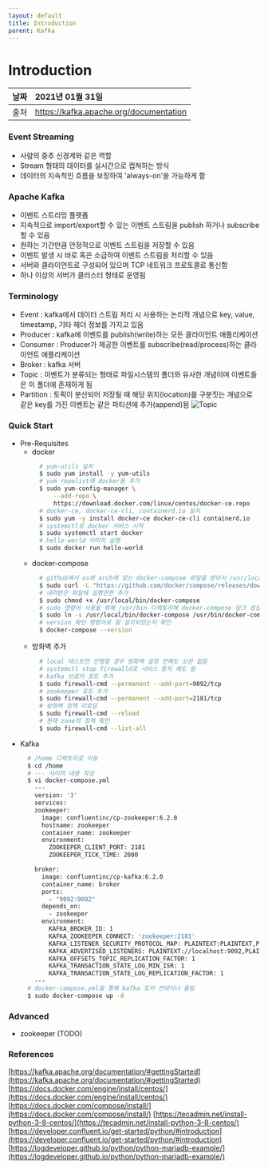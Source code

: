 ```yaml
---
layout: default
title: Introduction
parent: Kafka
---
```


# Introduction

| 날짜 | 2021년 01월 31일 |
|:----------|:-------------------------------------|
| 출처 | https://kafka.apache.org/documentation |

### Event Streaming
- 사람의 중추 신경계와 같은 역할
- Stream 형태의 데이터를 실시간으로 캡쳐하는 방식
- 데이터의 지속적인 흐름을 보장하여 'always-on'을 가능하게 함

### Apache Kafka
- 이벤트 스트리밍 플랫폼
- 지속적으로 import/export할 수 있는 이벤트 스트림을 publish 하거나 subscribe할 수 있음
- 원하는 기간만큼 안정적으로 이벤트 스트림을 저장할 수 있음
- 이벤트 발생 시 바로 혹은 소급하여 이벤트 스트림을 처리할 수 있음
- 서버와 클라이언트로 구성되어 있으며 TCP 네트워크 프로토콜로 통신함
- 하나 이상의 서버가 클러스터 형태로 운영됨

### Terminology
- Event : kafka에서 데이터 스트림 처리 시 사용하는 논리적 개념으로 key, value, timestamp, 기타 헤더 정보를 가지고 있음
- Producer : kafka에 이벤트를 publish(write)하는 모든 클라이언트 애플리케이션
- Consumer : Producer가 제공한 이벤트를 subscribe(read/process)하는 클라이언트 애플리케이션
- Broker : kafka 서버
- Topic : 이벤트가 분류되는 형태로 파일시스템의 폴더와 유사한 개념이며 이벤트들은 이 폴더에 존재하게 됨
- Partition : 토픽이 분산되어 저장될 때 해당 위치(location)를 구분짓는 개념으로 같은 key를 가진 이벤트는 같은 파티션에 추가(append)됨
![Topic](https://s3.us-west-2.amazonaws.com/secure.notion-static.com/e76f5cd9-0a49-4142-a1f1-cab414ebe1b8/Untitled.png?X-Amz-Algorithm=AWS4-HMAC-SHA256&X-Amz-Credential=AKIAT73L2G45O3KS52Y5%2F20210908%2Fus-west-2%2Fs3%2Faws4_request&X-Amz-Date=20210908T095154Z&X-Amz-Expires=86400&X-Amz-Signature=3859041224e1a04c5b33886db22a0bc47f57965a8aa1edda7df2de0514b56ff7&X-Amz-SignedHeaders=host&response-content-disposition=filename%20%3D%22Untitled.png%22)

### Quick Start
- Pre-Requisites
  * docker
    ```bash
      # yum-utils 설치
      $ sudo yum install -y yum-utils
      # yum repolist에 docker용 추가
      $ sudo yum-config-manager \
          --add-repo \
          https://download.docker.com/linux/centos/docker-ce.repo
      # docker-ce, docker-ce-cli, containerd.io 설치
      $ sudo yum -y install docker-ce docker-ce-cli containerd.io
      # systemctl로 docker 서비스 시작
      $ sudo systemctl start docker
      # hello-world 이미지 실행
      $ sudo docker run hello-world
    ```
  * docker-compose
    ```bash
      # github에서 os와 arch에 맞는 docker-compose 파일을 받아서 /usr/local/bin/docker-compose에 저장
      $ sudo curl -L "https://github.com/docker/compose/releases/download/1.29.2/docker-compose-$(uname -s)-$(uname -m)" -o /usr/local/bin/docker-compose
      # 내려받은 파일에 실행권한 추가
      $ sudo chmod +x /usr/local/bin/docker-compose
      # sudo 명령어 사용을 위해 /usr/bin 디렉토리에 docker-compose 링크 생성
      $ sudo ln -s /usr/local/bin/docker-compose /usr/bin/docker-compose
      # version 확인 명령어로 잘 설치되었는지 확인
      $ docker-compose --version
    ```
  * 방화벽 추가
    ```bash
      # local 테스트만 진행할 경우 방화벽 설정 안해도 상관 없음
      # systemctl stop firewalld로 서비스 중지 해도 됨
      # kafka 브로커 포트 추가
      $ sudo firewall-cmd --permanent --add-port=9092/tcp
      # zookeeper 포트 추가
      $ sudo firewall-cmd --permanent --add-port=2181/tcp
      # 방화벽 정책 리로딩
      $ sudo firewall-cmd --reload
      # 현재 zone의 정책 확인
      $ sudo firewall-cmd --list-all
    ```
- Kafka
  ```bash
    # /home 디렉토리로 이동
    $ cd /home
    # --- 사이의 내용 작성
    $ vi docker-compose.yml
      ---
      version: '3'
      services:
      zookeeper:
        image: confluentinc/cp-zookeeper:6.2.0
        hostname: zookeeper
        container_name: zookeeper
        environment:
          ZOOKEEPER_CLIENT_PORT: 2181
          ZOOKEEPER_TICK_TIME: 2000

      broker:
        image: confluentinc/cp-kafka:6.2.0
        container_name: broker
        ports:
          - "9092:9092"
        depends_on:
          - zookeeper
        environment:
          KAFKA_BROKER_ID: 1
          KAFKA_ZOOKEEPER_CONNECT: 'zookeeper:2181'
          KAFKA_LISTENER_SECURITY_PROTOCOL_MAP: PLAINTEXT:PLAINTEXT,PLAINTEXT_INTERNAL:PLAINTEXT
          KAFKA_ADVERTISED_LISTENERS: PLAINTEXT://localhost:9092,PLAINTEXT_INTERNAL://broker:29092
          KAFKA_OFFSETS_TOPIC_REPLICATION_FACTOR: 1
          KAFKA_TRANSACTION_STATE_LOG_MIN_ISR: 1
          KAFKA_TRANSACTION_STATE_LOG_REPLICATION_FACTOR: 1
      ---
    # docker-compose.yml을 통해 kafka 도커 컨테이너 올림
    $ sudo docker-compose up -d
  ```

### Advanced
- zookeeper (TODO)

### References
[https://kafka.apache.org/documentation/#gettingStarted](https://kafka.apache.org/documentation/#gettingStarted)
[https://docs.docker.com/engine/install/centos/](https://docs.docker.com/engine/install/centos/)
[https://docs.docker.com/compose/install/](https://docs.docker.com/compose/install/)
[https://tecadmin.net/install-python-3-8-centos/](https://tecadmin.net/install-python-3-8-centos/)
[https://developer.confluent.io/get-started/python/#introduction](https://developer.confluent.io/get-started/python/#introduction)
[https://logdeveloper.github.io/python/python-mariadb-example/](https://logdeveloper.github.io/python/python-mariadb-example/)
